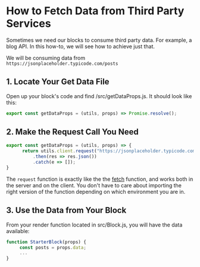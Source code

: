 # How to Fetch Data from Third Party Services

Sometimes we need our blocks to consume third party data. For example, a blog API. In this how-to, we will see
how to achieve just that.

We will be consuming data from `https://jsonplaceholder.typicode.com/posts`

## 1. Locate Your Get Data File 

Open up your block's code and find /src/getDataProps.js. It should look like this:

```js
export const getDataProps = (utils, props) => Promise.resolve();
```

## 2. Make the Request Call You Need

```js
export const getDataProps = (utils, props) => {
      return utils.client.request("https://jsonplaceholder.typicode.com/posts")
          .then(res => res.json())
          .catch(e => []);
}
```

The `request` function is exactly like the the [fetch](https://developer.mozilla.org/en-US/docs/Web/API/Fetch_API) function, and works both in the server and on the client.
You don't have to care about importing the right version of the function depending on which environment you are in.

## 3. Use the Data from Your Block

From your render function located in src/Block.js, you will have the data available:

```js
function StarterBlock(props) {
     const posts = props.data;
     ...
}
```
